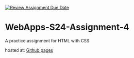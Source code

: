 [![Review Assignment Due Date](https://classroom.github.com/assets/deadline-readme-button-24ddc0f5d75046c5622901739e7c5dd533143b0c8e959d652212380cedb1ea36.svg)](https://classroom.github.com/a/4386q9bN)
# WebApps-S24-Assignment-4
A practice assignment for HTML with CSS

hosted at: [Github pages](https://44-563-web-apps-s24.github.io/44563-webapps-s24-assignment4-SemStassen/theater.html)
